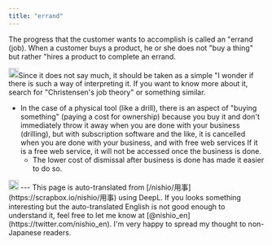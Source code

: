 ```yaml
---
title: "errand"
---
```


The progress that the customer wants to accomplish is called an "errand (job). When a customer buys a product, he or she does not "buy a thing" but rather "hires a product to complete an errand.

<img src='https://scrapbox.io/api/pages/nishio-en/nishio/icon' alt='nishio.icon' height="19.5"/>Since it does not say much, it should be taken as a simple "I wonder if there is such a way of interpreting it. If you want to know more about it, search for "Christensen's job theory" or something similar.
- In the case of a physical tool (like a drill), there is an aspect of "buying something" (paying a cost for ownership) because you buy it and don't immediately throw it away when you are done with your business (drilling), but with subscription software and the like, it is cancelled when you are done with your business, and with free web services If it is a free web service, it will not be accessed once the business is done.
    - The lower cost of dismissal after business is done has made it easier to do so.

<img src='https://scrapbox.io/api/pages/nishio-en/mitoujr2021/icon' alt='mitoujr2021.icon' height="19.5"/>
---
This page is auto-translated from [/nishio/用事](https://scrapbox.io/nishio/用事) using DeepL. If you looks something interesting but the auto-translated English is not good enough to understand it, feel free to let me know at [@nishio_en](https://twitter.com/nishio_en). I'm very happy to spread my thought to non-Japanese readers.